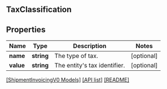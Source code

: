 ## TaxClassification

## Properties

Name | Type | Description | Notes
------------ | ------------- | ------------- | -------------
**name** | **string** | The type of tax. | [optional]
**value** | **string** | The entity's tax identifier. | [optional]

[[ShipmentInvoicingV0 Models]](../) [[API list]](../../Api) [[README]](../../../README.md)

